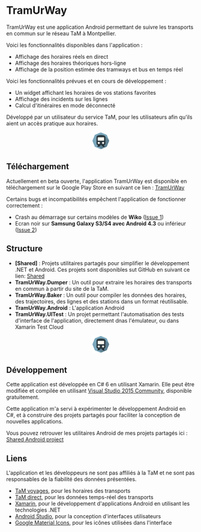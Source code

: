# TramUrWay

TramUrWay est une application Android permettant de suivre les transports en commun sur le réseau TaM à Montpellier.

Voici les fonctionnalités disponibles dans l'application :
- Affichage des horaires réels en direct
- Affichage des horaires théoriques hors-ligne
- Affichage de la position estimée des tramways et bus en temps réel

Voici les fonctionnalités prévues et en cours de développement :
- Un widget affichant les horaires de vos stations favorites
- Affichage des incidents sur les lignes
- Calcul d'itinéraires en mode déconnecté

Développé par un utilisateur du service TaM, pour les utilisateurs afin qu'ils aient un accès pratique aux horaires.

<p align="center">
    <img width="48" src="https://raw.githubusercontent.com/jbatonnet/tramurway/master/Data/Logo.png" />
</p>

## Téléchargement

Actuellement en beta ouverte, l'application TramUrWay est disponible en téléchargement sur le Google Play Store en suivant ce lien : [TramUrWay](https://play.google.com/apps/testing/net.thedju.TramUrWay)

Certains bugs et incompatibilités empêchent l'application de fonctionner correctement :
- Crash au démarrage sur certains modèles de **Wiko** ([Issue 1](https://github.com/jbatonnet/tramurway/issues/1))
- Ecran noir sur **Samsung Galaxy S3/S4 avec Android 4.3** ou inférieur ([Issue 2](https://github.com/jbatonnet/tramurway/issues/2))

## Structure

- **[Shared]** : Projets utilitaires partagés pour simplifier le développement .NET et Android. Ces projets sont disponibles sut GitHub en suivant ce lien: [Shared](https://github.com/jbatonnet/shared)
- **TramUrWay.Dumper** : Un outil pour extraire les horaires des transports en commun à partir du site de la TaM.
- **TramUrWay.Baker** : Un outil pour compiler les données des horaires, des trajectoires, des lignes et des stations dans un format réutilisable.
- **TramUrWay.Android** : L'application Android
- **TramUrWay.UITest** : Un projet permettant l'automatisation des tests d'interface de l'application, directement dnas l'émulateur, ou dans Xamarin Test Cloud

<p align="center">
    <img width="48" src="https://raw.githubusercontent.com/jbatonnet/tramurway/master/Data/Logo.png" />
</p>

## Développement

Cette application est développée en C# 6 en utilisant Xamarin. Elle peut être modifiée et compilée en utilisant [Visual Studio 2015 Community](https://www.visualstudio.com/fr-fr/visual-studio-homepage-vs.aspx), disponible gratuitement.

Cette application m'a servi à expérimenter le développement Android en C#, et à construire des projets partagés pour faciliter la conception de nouvelles applications.

Vous pouvez retrouver les utilitaires Android de mes projets partagés ici : [Shared Android project](https://github.com/jbatonnet/shared/tree/master/Android)

## Liens

L'application et les développeurs ne sont pas affiliés à la TaM et ne sont pas responsables de la fiabilité des données présentées.

- [TaM voyages](http://www.tam-voyages.com), pour les horaires des transports
- [TaM direct](http://www.tam-direct.com), pour les données temps-réel des transports
- [Xamarin](https://www.xamarin.com/platform), pour le développement d'applications Android en utilisant les technologies .NET
- [Android Studio](http://developer.android.com/tools/studio/index.html), pour la conception d'interfaces utilisateurs
- [Google Material Icons](https://design.google.com/icons/), pour les icônes utilisées dans l'interface